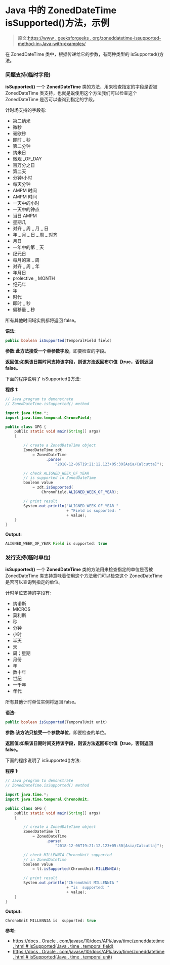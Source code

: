 # Java 中的 ZonedDateTime isSupported()方法，示例

> 原文:[https://www . geeksforgeeks . org/zoneddatetime-issupported-method-in-Java-with-examples/](https://www.geeksforgeeks.org/zoneddatetime-issupported-method-in-java-with-examples/)

在 ZonedDateTime 类中，根据传递给它的参数，有两种类型的 isSupported()方法。

### 问题支持(临时字段)

**isSupported()** 一个 **ZonedDateTime** 类的方法，用来检查指定的字段是否被 ZonedDateTime 类支持，也就是说使用这个方法我们可以检查这个 ZonedDateTime 是否可以查询到指定的字段。

计时场支持的字段有:

*   第二纳米
*   微秒
*   毫欧秒
*   即时 _ 秒
*   第二分钟
*   纳米日
*   微观 _OF_DAY
*   百万分之日
*   第二天
*   分钟/小时
*   每天分钟
*   AMPM 时间
*   AMPM 时间
*   一天中的小时
*   一天中的钟点
*   当日 AMPM
*   星期几
*   对齐 _ 周 _ 月 _ 日
*   年 _ 月 _ 日 _ 周 _ 对齐
*   月日
*   一年中的第 _ 天
*   纪元日
*   每月的第 _ 周
*   对齐 _ 周 _ 年
*   年月日
*   prolective _ MONTH
*   纪元年
*   年
*   时代
*   即时 _ 秒
*   偏移量 _ 秒

所有其他时间域实例都将返回 false。

**语法:**

```java
public boolean isSupported(TemporalField field)

```

**参数:**此方法接受一个单参数**字段**，即要检查的字段。

**返回值:**如果该日期时间支持该字段，则该方法返回**布尔值【true，否则返回 false。**

下面的程序说明了 isSupported()方法:

**程序 1:**

```java
// Java program to demonstrate
// ZonedDateTime.isSupported() method

import java.time.*;
import java.time.temporal.ChronoField;

public class GFG {
    public static void main(String[] args)
    {

        // create a ZonedDateTime object
        ZonedDateTime zdt
            = ZonedDateTime
                  .parse(
                      "2018-12-06T19:21:12.123+05:30[Asia/Calcutta]");

        // check ALIGNED_WEEK_OF_YEAR
        // is supported in ZonedDateTime
        boolean value
            = zdt.isSupported(
                ChronoField.ALIGNED_WEEK_OF_YEAR);

        // print result
        System.out.println("ALIGNED_WEEK_OF_YEAR "
                           + "Field is supported: "
                           + value);
    }
}
```

**Output:**

```java
ALIGNED_WEEK_OF_YEAR Field is supported: true

```

### 发行支持(临时单位)

**isSupported()** 一个 **ZonedDateTime** 类的方法用来检查指定的单位是否被 ZonedDateTime 类支持意味着使用这个方法我们可以检查这个 ZonedDateTime 是否可以查询到指定的单位。

计时单位支持的字段有:

*   纳诺斯
*   MICROS
*   莫利斯
*   秒
*   分钟
*   小时
*   半天
*   天
*   周；星期
*   月份
*   年
*   数十年
*   世纪
*   一千年
*   年代

所有其他计时单位实例将返回 false。

**语法:**

```java
public boolean isSupported(TemporalUnit unit)

```

**参数:**该方法只接受一个参数**单位**，即要检查的单位。

**返回值:**如果该日期时间支持该字段，则该方法返回**布尔值【true，否则返回 false。**

下面的程序说明了 isSupported()方法:

**程序 1:**

```java
// Java program to demonstrate
// ZonedDateTime.isSupported() method

import java.time.*;
import java.time.temporal.ChronoUnit;

public class GFG {
    public static void main(String[] args)
    {

        // create a ZonedDateTime object
        ZonedDateTime lt
            = ZonedDateTime
                  .parse(
                      "2018-12-06T19:21:12.123+05:30[Asia/Calcutta]");

        // check MILLENNIA ChronoUnit supported
        // in ZonedDateTime
        boolean value
            = lt.isSupported(ChronoUnit.MILLENNIA);

        // print result
        System.out.println("ChronoUnit MILLENNIA "
                           + "is  supported: "
                           + value);
    }
}
```

**Output:**

```java
ChronoUnit MILLENNIA is  supported: true

```

**参考:**

*   [https://docs . Oracle . com/javase/10/docs/API/Java/time/zoneddatetime . html # isSupported(Java . time . temporal field)](https://docs.oracle.com/javase/10/docs/api/java/time/ZonedDateTime.html#isSupported(java.time.temporal.TemporalField))
*   [https://docs . Oracle . com/javase/10/docs/API/Java/time/zoneddatetime . html # isSupported(Java . time . temporal unit)](https://docs.oracle.com/javase/10/docs/api/java/time/ZonedDateTime.html#isSupported(java.time.temporal.TemporalUnit))
